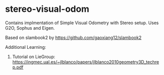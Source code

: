 # stereo-visual-odom
Contains implmentation of Simple Visual Odometry with Stereo setup. Uses G2O, Sophus and Eigen.

Based on slambook2 by https://github.com/gaoxiang12/slambook2


Additional Learning:
1. Tutorial on LieGroup: https://ingmec.ual.es/~jlblanco/papers/jlblanco2010geometry3D_techrep.pdf
